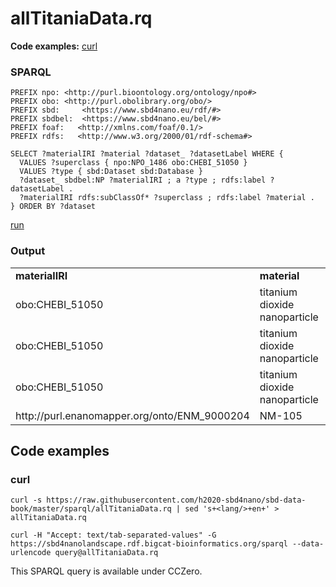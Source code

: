 # allTitaniaData.rq

**Code examples:** [curl](#curl)

### SPARQL

```sparql
PREFIX npo: <http://purl.bioontology.org/ontology/npo#>
PREFIX obo: <http://purl.obolibrary.org/obo/>
PREFIX sbd:     <https://www.sbd4nano.eu/rdf/#>
PREFIX sbdbel:  <https://www.sbd4nano.eu/bel/#>
PREFIX foaf:   <http://xmlns.com/foaf/0.1/> 
PREFIX rdfs:   <http://www.w3.org/2000/01/rdf-schema#> 

SELECT ?materialIRI ?material ?dataset_ ?datasetLabel WHERE {
  VALUES ?superclass { npo:NPO_1486 obo:CHEBI_51050 }
  VALUES ?type { sbd:Dataset sbd:Database }
  ?dataset_ sbdbel:NP ?materialIRI ; a ?type ; rdfs:label ?datasetLabel .
  ?materialIRI rdfs:subClassOf* ?superclass ; rdfs:label ?material .
} ORDER BY ?dataset
```

[run](https://sbd4nanolandscape.rdf.bigcat-bioinformatics.org/?q=PREFIX%20npo%3A%20%3Chttp%3A%2F%2Fpurl.bioontology.org%2Fontology%2Fnpo%23%3E%0APREFIX%20obo%3A%20%3Chttp%3A%2F%2Fpurl.obolibrary.org%2Fobo%2F%3E%0APREFIX%20sbd%3A%20%20%20%20%20%3Chttps%3A%2F%2Fwww.sbd4nano.eu%2Frdf%2F%23%3E%0APREFIX%20sbdbel%3A%20%20%3Chttps%3A%2F%2Fwww.sbd4nano.eu%2Fbel%2F%23%3E%0APREFIX%20foaf%3A%20%20%20%3Chttp%3A%2F%2Fxmlns.com%2Ffoaf%2F0.1%2F%3E%20%0APREFIX%20rdfs%3A%20%20%20%3Chttp%3A%2F%2Fwww.w3.org%2F2000%2F01%2Frdf-schema%23%3E%20%0A%0ASELECT%20%3FmaterialIRI%20%3Fmaterial%20%3Fdataset_%20%3FdatasetLabel%20WHERE%20%7B%0A%20%20VALUES%20%3Fsuperclass%20%7B%20npo%3ANPO_1486%20obo%3ACHEBI_51050%20%7D%0A%20%20VALUES%20%3Ftype%20%7B%20sbd%3ADataset%20sbd%3ADatabase%20%7D%0A%20%20%3Fdataset_%20sbdbel%3ANP%20%3FmaterialIRI%20%3B%20a%20%3Ftype%20%3B%20rdfs%3Alabel%20%3FdatasetLabel%20.%0A%20%20%3FmaterialIRI%20rdfs%3AsubClassOf*%20%3Fsuperclass%20%3B%20rdfs%3Alabel%20%3Fmaterial%20.%0A%7D%20ORDER%20BY%20%3Fdataset%0A)


### Output

<table>
  <tr>
    <td><b>materialIRI</b></td>
    <td><b>material</b></td>
    <td><b>dataset_</b></td>
  </tr>
  <tr>
    <td>obo:CHEBI_51050</td>
    <td>titanium dioxide nanoparticle</td>
    <td>https://identifiers.org/geo:GSE156564</td>
  </tr>
  <tr>
    <td>obo:CHEBI_51050</td>
    <td>titanium dioxide nanoparticle</td>
    <td>https://identifiers.org/geo:GSE99997</td>
  </tr>
  <tr>
    <td>obo:CHEBI_51050</td>
    <td>titanium dioxide nanoparticle</td>
    <td>https://search.data.enanomapper.net/about/nanoreg</td>
  </tr>
  <tr>
    <td>http://purl.enanomapper.org/onto/ENM_9000204</td>
    <td>NM-105</td>
    <td>https://identifiers.org/geo:GSE156509</td>
  </tr>
</table>

## Code examples

### curl

```shell
curl -s https://raw.githubusercontent.com/h2020-sbd4nano/sbd-data-book/master/sparql/allTitaniaData.rq | sed 's+<lang/>+en+' > allTitaniaData.rq

curl -H "Accept: text/tab-separated-values" -G https://sbd4nanolandscape.rdf.bigcat-bioinformatics.org/sparql --data-urlencode query@allTitaniaData.rq
```

This SPARQL query is available under CCZero.
